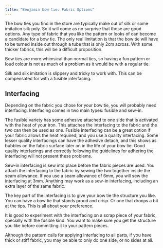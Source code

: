 ```yaml
---
title: "Benjamin bow tie: Fabric Options"
---
```


The bow ties you find in the store are typically make out of silk or some imitation silk poly.
So it will come as no surprise that those are good options. Any type of fabric that you like
the pattern or looks of can become a candidate for a bow tie. The only real limitation is
that the bow tie will have to be turned inside out through a tube that is only 2cm across.
With some thicker fabrics, this will be a difficult proposition.

Bow ties are more whimsical than normal ties, so having a fun pattern or loud colour is not
as much of a problem as it would be with a regular tie.

Silk and silk imitation is slippery and tricky to work with. This can be compensated for with
a fusible interfacing.

## Interfacing

Depending on the fabric you chose for your bow tie, you will probably need interfacing. Interfacing
comes in two main types: fusible and sew-in.

The fusible variety has some adhesive attached to one side that is activated with the heat
of your iron. This attaches the interfacing to the fabric and the two can then be used as one.
Fusible interfacing can be a great option if your fabric allows the heat required, and you
use a quality interfacing. Some lesser quality interfacings can have the adhesive detach,
and this shows as bubbles on the fabric surface later on in the life of your bow tie. Good
quality interfacings and correctly following the guidelines for adhering the interfacing
will not present these problems.

Sew-in interfacing is sew into place before the fabric pieces are used. You attach the
interfacing to the fabric by sewing the two together inside the seam allowance. If you use
a seam allowance of 6mm, you will sew the interfacing at 3mm.
Anything may work as a sew-in interfacing, including an extra layer of the same fabric.

The key part of the interfacing is to give your bow tie the structure you like. You can have
a bow tie that stands proud and crisp. Or one that droops a bit at the tips. This is all about
your preference.

It is good to experiment with the interfacing on a scrap piece of your fabric, specially with
the fusible kind. You want to make sure you get the structure you like before committing it
to your pattern pieces.

Although the pattern calls for applying interfacing to all parts, if you have thick or stiff
fabric, you may be able to only do one side, or no sides at all.
